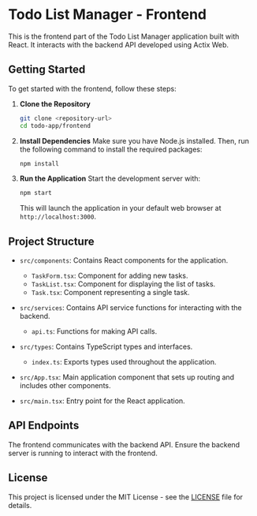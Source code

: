 # Todo List Manager - Frontend

This is the frontend part of the Todo List Manager application built with React. It interacts with the backend API developed using Actix Web.

## Getting Started

To get started with the frontend, follow these steps:

1. **Clone the Repository**
   ```bash
   git clone <repository-url>
   cd todo-app/frontend
   ```

2. **Install Dependencies**
   Make sure you have Node.js installed. Then, run the following command to install the required packages:
   ```bash
   npm install
   ```

3. **Run the Application**
   Start the development server with:
   ```bash
   npm start
   ```
   This will launch the application in your default web browser at `http://localhost:3000`.

## Project Structure

- `src/components`: Contains React components for the application.
  - `TaskForm.tsx`: Component for adding new tasks.
  - `TaskList.tsx`: Component for displaying the list of tasks.
  - `Task.tsx`: Component representing a single task.

- `src/services`: Contains API service functions for interacting with the backend.
  - `api.ts`: Functions for making API calls.

- `src/types`: Contains TypeScript types and interfaces.
  - `index.ts`: Exports types used throughout the application.

- `src/App.tsx`: Main application component that sets up routing and includes other components.

- `src/main.tsx`: Entry point for the React application.

## API Endpoints

The frontend communicates with the backend API. Ensure the backend server is running to interact with the frontend.

## License

This project is licensed under the MIT License - see the [LICENSE](../LICENSE) file for details.